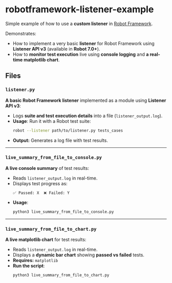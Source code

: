 # robotframework-listener-example

Simple example of how to use a **custom listener** in [Robot Framework](https://robotframework.org/robotframework/latest/RobotFrameworkUserGuide.html#listener-interface).

Demonstrates:
- How to implement a very basic **listener** for Robot Framework using **Listener API v3** (available in **Robot 7.0+**).
- How to **monitor test execution** live using **console logging** and **a real-time matplotlib chart**.

## Files

### `listener.py`
**A basic Robot Framework listener** implemented as a module using **Listener API v3**:
- Logs **suite and test execution details** into a file (`listener_output.log`).
- **Usage**: Run it with a Robot test suite:
  ```bash
  robot --listener path/to/listener.py tests_cases
  ```
- **Output:** Generates a log file with test results.

---

### `live_summary_from_file_to_console.py`
**A live console summary** of test results:
- Reads `listener_output.log` in real-time.
- Displays test progress as:
  ```
  ✅ Passed: X  ❌ Failed: Y
  ```
- **Usage**:
  ```bash
  python3 live_summary_from_file_to_console.py
  ```

---

### `live_summary_from_file_to_chart.py`
**A live matplotlib chart** for test results:
- Reads `listener_output.log` in real-time.
- Displays a **dynamic bar chart** showing **passed vs failed** tests.
- **Requires:** `matplotlib`
- **Run the script**:
  ```bash
  python3 live_summary_from_file_to_chart.py
  ```